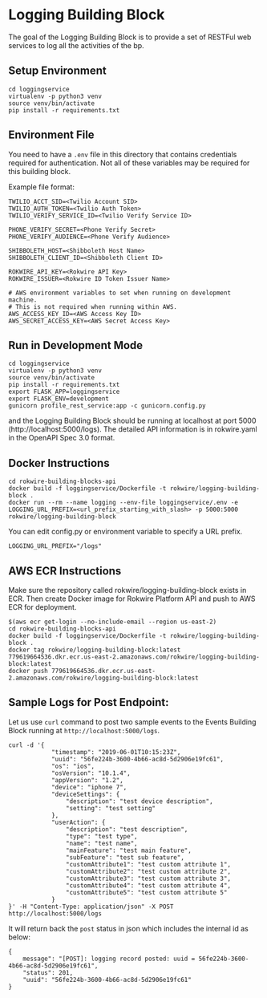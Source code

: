 # Logging Building Block

The goal of the Logging Building Block is to provide a set of RESTFul web services to log all the activities of the bp.
                      

## Setup Environment
```
cd loggingservice
virtualenv -p python3 venv
source venv/bin/activate
pip install -r requirements.txt
```

## Environment File

You need to have a `.env` file in this directory that contains credentials required for authentication. 
Not all of these variables may be required for this building block. 

Example file format:

```
TWILIO_ACCT_SID=<Twilio Account SID>
TWILIO_AUTH_TOKEN=<Twilio Auth Token>
TWILIO_VERIFY_SERVICE_ID=<Twilio Verify Service ID>

PHONE_VERIFY_SECRET=<Phone Verify Secret> 
PHONE_VERIFY_AUDIENCE=<Phone Verify Audience>

SHIBBOLETH_HOST=<Shibboleth Host Name>
SHIBBOLETH_CLIENT_ID=<Shibboleth Client ID>

ROKWIRE_API_KEY=<Rokwire API Key>
ROKWIRE_ISSUER=<Rokwire ID Token Issuer Name>

# AWS environment variables to set when running on development machine. 
# This is not required when running within AWS.
AWS_ACCESS_KEY_ID=<AWS Access Key ID>
AWS_SECRET_ACCESS_KEY=<AWS Secret Access Key>
```

## Run in Development Mode

```
cd loggingservice
virtualenv -p python3 venv
source venv/bin/activate
pip install -r requirements.txt
export FLASK_APP=loggingservice
export FLASK_ENV=development
gunicorn profile_rest_service:app -c gunicorn.config.py
```
and the Logging Building Block should be running at localhost at port 5000 (http://localhost:5000/logs).
The detailed API information is in rokwire.yaml in the OpenAPI Spec 3.0 format.

## Docker Instructions
```
cd rokwire-building-blocks-api
docker build -f loggingservice/Dockerfile -t rokwire/logging-building-block .
docker run --rm --name logging --env-file loggingservice/.env -e LOGGING_URL_PREFIX=<url_prefix_starting_with_slash> -p 5000:5000 rokwire/logging-building-block
```
You can edit config.py or environment variable to specify a URL prefix.
```
LOGGING_URL_PREFIX="/logs"
```

## AWS ECR Instructions

Make sure the repository called rokwire/logging-building-block exists in ECR. Then create Docker image for Rokwire Platform API and push to AWS ECR for deployment.

```
$(aws ecr get-login --no-include-email --region us-east-2)
cd rokwire-building-blocks-api
docker build -f loggingservice/Dockerfile -t rokwire/logging-building-block .
docker tag rokwire/logging-building-block:latest 779619664536.dkr.ecr.us-east-2.amazonaws.com/rokwire/logging-building-block:latest
docker push 779619664536.dkr.ecr.us-east-2.amazonaws.com/rokwire/logging-building-block:latest
```

## Sample Logs for Post Endpoint:

Let us use ```curl``` command to post two sample events to the Events Building Block running at `http://localhost:5000/logs`.

```
curl -d '{
            "timestamp": "2019-06-01T10:15:23Z",
            "uuid": "56fe224b-3600-4b66-ac8d-5d2906e19fc61",
            "os": "ios",
            "osVersion": "10.1.4",
            "appVersion": "1.2",
            "device": "iphone 7",
            "deviceSettings": {
                "description": "test device description",
                "setting": "test setting"
            },
            "userAction": {
                "description": "test description",
                "type": "test type",
                "name": "test name",
                "mainFeature": "test main feature",
                "subFeature": "test sub feature",
                "customAttribute1": "test custom attribute 1",
                "customAttribute2": "test custom attribute 2",
                "customAttribute3": "test custom attribute 3",
                "customAttribute4": "test custom attribute 4",
                "customAttribute5": "test custom attribute 5"
            }
}' -H "Content-Type: application/json" -X POST http://localhost:5000/logs
```

It will return back the `post` status in json which includes the internal id as below:

```
{
    message": "[POST]: logging record posted: uuid = 56fe224b-3600-4b66-ac8d-5d2906e19fc61",
    "status": 201,
    "uuid": "56fe224b-3600-4b66-ac8d-5d2906e19fc61"
}
```


